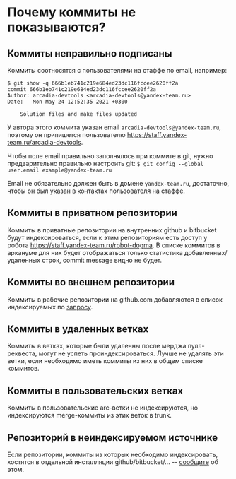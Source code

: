 # Почему коммиты не показываются?
## Коммиты неправильно подписаны
Коммиты соотносятся с пользователями на стаффе по email, например:
```
$ git show -q 666b1eb741c219e684ed23dc116fccee2620ff2a
commit 666b1eb741c219e684ed23dc116fccee2620ff2a
Author: arcadia-devtools <arcadia-devtools@yandex-team.ru>
Date:   Mon May 24 12:52:35 2021 +0300

    Solution files and make files updated
```
У автора этого коммита указан email ```arcadia-devtools@yandex-team.ru```, поэтому он припишется пользователю https://staff.yandex-team.ru/arcadia-devtools. 

Чтобы поле email правильно заполнялось при коммите в git, нужно предварительно правильно настроить git:
```$ git config --global user.email example@yandex-team.ru```

Email не обязательно должен быть в домене ```yandex-team.ru```, достаточно, чтобы он был указан в контактах пользователя на стаффе.

## Коммиты в приватном репозитории
Коммиты в приватные репозитории на внутренних github и bitbucket будут индексироваться, если к этим репозиториям есть доступ у робота https://staff.yandex-team.ru/robot-dogma. В списке коммитов в аркануме для них будет отображаться только статистика добавленных/удаленных строк, commit message видно не будет.
## Коммиты во внешнем репозитории
Коммиты в рабочие репозитории на github.com добавляются в список индексируемых по [запросу](https://st.yandex-team.ru/createTicket?queue=DEVTOOLSSUPPORT&_form=65090).
## Коммиты в удаленных ветках
Коммиты в ветках, которые были удаленны после мерджа пулл-реквеста, могут не успеть проиндексироваться. Лучше не удалять эти ветки, если необходимо иметь коммиты из них в общем списке коммитов. 
## Коммиты в пользовательских ветках
Коммиты в пользовательские arc-ветки не индексируются, но индексируются merge-коммиты из этих веток в trunk.
## Репозиторий в неиндексируемом источнике
Если репозитории, коммиты из которых необходимо индексировать, хостятся в отдельной инсталляции github/bitbucket/... -- [сообщите](https://st.yandex-team.ru/createTicket?queue=DEVTOOLSSUPPORT&_form=65090) об этом.
